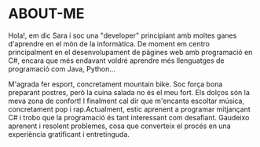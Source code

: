 # **ABOUT-ME**

Hola!, em dic Sara i soc una "developer" principiant amb moltes ganes d'aprendre en el món de la informàtica. De moment em centro principalment en el desenvolupament de pàgines web amb programació en C#, encara que més endavant voldré aprendre més llenguatges de programació com Java, Python...

M'agrada fer esport, concretament mountain bike. Soc força bona preparant postres, però la cuina salada no és el meu fort. Els dolços són la meva zona de confort! I finalment cal dir que m'encanta escoltar música, concretament pop i rap.Actualment, estic aprenent a programar mitjançant C# i trobo que la programació és tant interessant com desafiant. Gaudeixo aprenent i resolent problemes, cosa que converteix el procés en una experiència gratificant i entretinguda.
